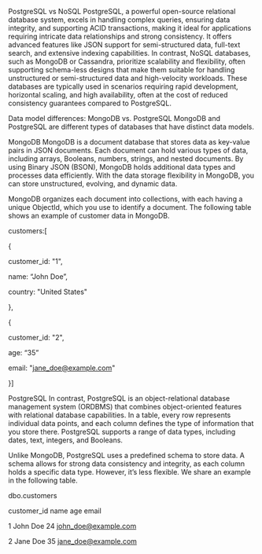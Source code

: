 PostgreSQL vs NoSQL
PostgreSQL, a powerful open-source relational database system, excels in handling complex queries, ensuring data integrity, and supporting ACID transactions, making it ideal for applications 
requiring intricate data relationships and strong consistency. It offers advanced features like JSON support for semi-structured data, full-text search, and extensive indexing capabilities.
In contrast, NoSQL databases, such as MongoDB or Cassandra, prioritize scalability and flexibility, often supporting schema-less designs that make them suitable for handling unstructured or semi-structured data
and high-velocity workloads. These databases are typically used in scenarios requiring rapid development, horizontal scaling, and high availability, often at the cost of reduced consistency guarantees compared to PostgreSQL.

Data model differences: MongoDB vs. PostgreSQL
MongoDB and PostgreSQL are different types of databases that have distinct data models.

MongoDB
MongoDB is a document database that stores data as key-value pairs in JSON documents. Each document can hold various types of data, including arrays, Booleans, numbers, strings, and nested documents. By using Binary JSON (BSON), MongoDB holds additional data types and processes data efficiently. With the data storage flexibility in MongoDB, you can store unstructured, evolving, and dynamic data.

MongoDB organizes each document into collections, with each having a unique ObjectId, which you use to identify a document. The following table shows an example of customer data in MongoDB.

customers:[

{

  customer_id: "1",

  name: “John Doe”,

  country: "United States"

},

{

  customer_id: "2",

  age: “35”

  email: "jane_doe@example.com"

}]

PostgreSQL
In contrast, PostgreSQL is an object-relational database management system (ORDBMS) that combines object-oriented features with relational database capabilities. In a table, every row represents individual data points, and each column defines the type of information that you store there. PostgreSQL supports a range of data types, including dates, text, integers, and Booleans. 

Unlike MongoDB, PostgreSQL uses a predefined schema to store data. A schema allows for strong data consistency and integrity, as each column holds a specific data type. However, it’s less flexible. We share an example in the following table.

dbo.customers

customer_id       name       age             email

1               John Doe      24       john_doe@example.com

2              Jane Doe       35        jane_doe@example.com

